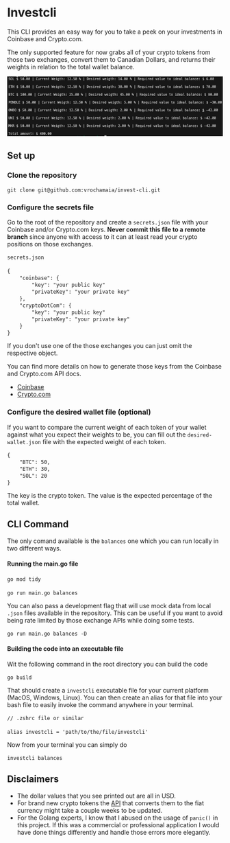 # Investcli

This CLI provides an easy way for you to take a peek on your investments in Coinbase and Crypto.com.

The only supported feature for now grabs all of your crypto tokens from those two exchanges, convert them to Canadian Dollars, and returns their weights in relation to the total wallet balance.

![Command Output Screenshot](./command-output.png)

## Set up

### Clone the repository

```
git clone git@github.com:vrochamaia/invest-cli.git
```

### Configure the secrets file

Go to the root of the repository and create a `secrets.json` file with your Coinbase and/or Crypto.com keys. **Never commit this file to a remote branch** since anyone with access to it can at least read your crypto positions on those exchanges.

```
secrets.json

{
    "coinbase": {
        "key": "your public key"
        "privateKey": "your private key"
    },
    "cryptoDotCom": {
        "key": "your public key"
        "privateKey": "your private key"
    }
}
```

If you don't use one of the those exchanges you can just omit the respective object.

You can find more details on how to generate those keys from the Coinbase and Crypto.com API docs.

- [Coinbase](https://docs.cdp.coinbase.com/coinbase-app/docs/quickstart)
- [Crypto.com](https://exchange-docs.crypto.com/exchange/v1/rest-ws/index.html?javascript#generating-the-api-key)

### Configure the desired wallet file (optional)

If you want to compare the current weight of each token of your wallet against what you expect their weights to be, you can fill out the `desired-wallet.json` file with the expected weight of each token.

```
{
    "BTC": 50,
    "ETH": 30,
    "SOL": 20
}
```

The key is the crypto token. The value is the expected percentage of the total wallet.

## CLI Command

The only comand available is the `balances` one which you can run locally in two different ways.

#### Running the main.go file

```
go mod tidy

go run main.go balances
```

You can also pass a development flag that will use mock data from local `.json` files available in the repository. This can be useful if you want to avoid being rate limited by those exchange APIs while doing some tests.

```
go run main.go balances -D
```

#### Building the code into an executable file

Wit the following command in the root directory you can build the code

```
go build
```

That should create a `investcli` executable file for your current platform (MacOS, Windows, Linux). You can then create an alias for that file into your bash file to easily invoke the command anywhere in your terminal.

```
// .zshrc file or similar

alias investcli = 'path/to/the/file/investcli'
```

Now from your terminal you can simply do

```
investcli balances
```

## Disclaimers

- The dollar values that you see printed out are all in USD.
- For brand new crypto tokens the [API](https://coinconvert.net/) that converts them to the fiat currency might take a couple weeks to be updated.
- For the Golang experts, I know that I abused on the usage of `panic()` in this project. If this was a commercial or professional application I would have done things differently and handle those errors more elegantly.
